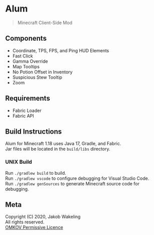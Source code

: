 # Alum

> Minecraft Client-Side Mod

## Components

* Coordinate, TPS, FPS, and Ping HUD Elements
* Fast Click
* Gamma Override
* Map Tooltips
* No Potion Offset in Inventory
* Suspicious Stew Tooltip
* Zoom

## Requirements

* Fabric Loader
* Fabric API

## Build Instructions

Alum for Minecraft 1.18 uses Java 17, Gradle, and Fabric.  
Jar files will be located in the `build/libs` directory.

### UNIX Build

Run `./gradlew build` to build.  
Run `./gradlew vscode` to configure debugging for Visual Studio Code.  
Run `./gradlew genSources` to generate Minecraft source code for debugging.

## Meta

Copyright (C) 2020, Jakob Wakeling  
All rights reserved.  
[OMKOV Permissive Licence](https://www.omkov.net/OLPE)
